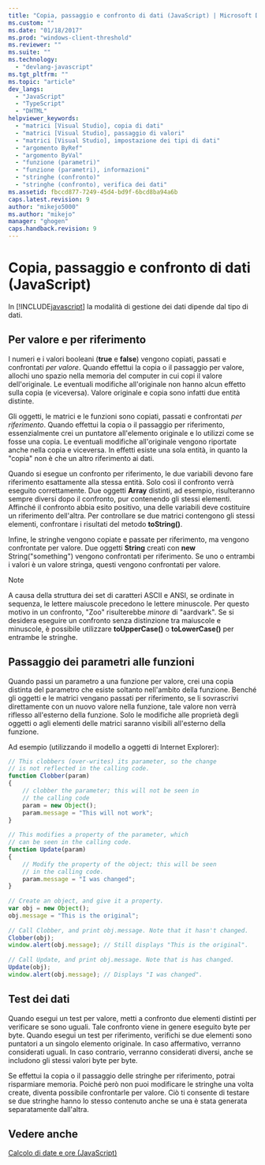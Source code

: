 ```yaml
---
title: "Copia, passaggio e confronto di dati (JavaScript) | Microsoft Docs"
ms.custom: ""
ms.date: "01/18/2017"
ms.prod: "windows-client-threshold"
ms.reviewer: ""
ms.suite: ""
ms.technology: 
  - "devlang-javascript"
ms.tgt_pltfrm: ""
ms.topic: "article"
dev_langs: 
  - "JavaScript"
  - "TypeScript"
  - "DHTML"
helpviewer_keywords: 
  - "matrici [Visual Studio], copia di dati"
  - "matrici [Visual Studio], passaggio di valori"
  - "matrici [Visual Studio], impostazione dei tipi di dati"
  - "argomento ByRef"
  - "argomento ByVal"
  - "funzione (parametri)"
  - "funzione (parametri), informazioni"
  - "stringhe (confronto)"
  - "stringhe (confronto), verifica dei dati"
ms.assetid: fbccd877-7249-45d4-bd9f-6bcd8ba94a6b
caps.latest.revision: 9
author: "mikejo5000"
ms.author: "mikejo"
manager: "ghogen"
caps.handback.revision: 9
---
```

# Copia, passaggio e confronto di dati (JavaScript)
In [!INCLUDE[javascript](../../javascript/includes/javascript-md.md)] la modalità di gestione dei dati dipende dal tipo di dati.  
  
## Per valore e per riferimento  
 I numeri e i valori booleani \(**true** e **false**\) vengono copiati, passati e confrontati *per valore*.  Quando effettui la copia o il passaggio per valore, allochi uno spazio nella memoria del computer in cui copi il valore dell'originale.  Le eventuali modifiche all'originale non hanno alcun effetto sulla copia \(e viceversa\). Valore originale e copia sono infatti due entità distinte.  
  
 Gli oggetti, le matrici e le funzioni sono copiati, passati e confrontati *per riferimento*.  Quando effettui la copia o il passaggio per riferimento, essenzialmente crei un puntatore all'elemento originale e lo utilizzi come se fosse una copia.  Le eventuali modifiche all'originale vengono riportate anche nella copia e viceversa.  In effetti esiste una sola entità, in quanto la "copia" non è che un altro riferimento ai dati.  
  
 Quando si esegue un confronto per riferimento, le due variabili devono fare riferimento esattamente alla stessa entità. Solo così il confronto verrà eseguito correttamente.  Due oggetti **Array** distinti, ad esempio, risulteranno sempre diversi dopo il confronto, pur contenendo gli stessi elementi.  Affinché il confronto abbia esito positivo, una delle variabili deve costituire un riferimento dell'altra.  Per controllare se due matrici contengono gli stessi elementi, confrontare i risultati del metodo **toString\(\)**.  
  
 Infine, le stringhe vengono copiate e passate per riferimento, ma vengono confrontate per valore.  Due oggetti **String** creati con **new** String\("something"\) vengono confrontati per riferimento. Se uno o entrambi i valori è un valore stringa, questi vengono confrontati per valore.  
  
> [!NOTE]
>  A causa della struttura dei set di caratteri ASCII e ANSI, se ordinate in sequenza, le lettere maiuscole precedono le lettere minuscole.  Per questo motivo in un confronto, "Zoo" risulterebbe *minore* di "aardvark". Se si desidera eseguire un confronto senza distinzione tra maiuscole e minuscole, è possibile utilizzare **toUpperCase\(\)** o **toLowerCase\(\)** per entrambe le stringhe.  
  
## Passaggio dei parametri alle funzioni  
 Quando passi un parametro a una funzione per valore, crei una copia distinta del parametro che esiste soltanto nell'ambito della funzione.  Benché gli oggetti e le matrici vengano passati per riferimento, se li sovrascrivi direttamente con un nuovo valore nella funzione, tale valore non verrà riflesso all'esterno della funzione.  Solo le modifiche alle proprietà degli oggetti o agli elementi delle matrici saranno visibili all'esterno della funzione.  
  
 Ad esempio \(utilizzando il modello a oggetti di Internet Explorer\):  
  
```javascript  
// This clobbers (over-writes) its parameter, so the change  
// is not reflected in the calling code.  
function Clobber(param)   
{  
    // clobber the parameter; this will not be seen in   
    // the calling code  
    param = new Object();  
    param.message = "This will not work";  
}  
  
// This modifies a property of the parameter, which  
// can be seen in the calling code.  
function Update(param)  
{  
    // Modify the property of the object; this will be seen  
    // in the calling code.  
    param.message = "I was changed";  
}  
  
// Create an object, and give it a property.  
var obj = new Object();  
obj.message = "This is the original";  
  
// Call Clobber, and print obj.message. Note that it hasn't changed.  
Clobber(obj);  
window.alert(obj.message); // Still displays "This is the original".  
  
// Call Update, and print obj.message. Note that is has changed.  
Update(obj);  
window.alert(obj.message); // Displays "I was changed".  
```  
  
## Test dei dati  
 Quando esegui un test per valore, metti a confronto due elementi distinti per verificare se sono uguali.  Tale confronto viene in genere eseguito byte per byte.  Quando esegui un test per riferimento, verifichi se due elementi sono puntatori a un singolo elemento originale.  In caso affermativo, verranno considerati uguali. In caso contrario, verranno considerati diversi, anche se includono gli stessi valori byte per byte.  
  
 Se effettui la copia o il passaggio delle stringhe per riferimento, potrai risparmiare memoria. Poiché però non puoi modificare le stringhe una volta create, diventa possibile confrontarle per valore.  Ciò ti consente di testare se due stringhe hanno lo stesso contenuto anche se una è stata generata separatamente dall'altra.  
  
## Vedere anche  
 [Calcolo di date e ore \(JavaScript\)](../../javascript/calculating-dates-and-times-javascript.md)